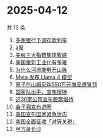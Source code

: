 # 2025-04-12

共 13 条

<!-- BEGIN ZHIHUSEARCH -->
<!-- 最后更新时间 Sat Apr 12 2025 12:18:52 GMT+0800 (China Standard Time) -->
1. [多家银行下调存款利率](https://www.zhihu.com/search?q=多家银行下调存款利率)
1. [a股](https://www.zhihu.com/search?q=a股)
1. [美股三大指数集体收跌](https://www.zhihu.com/search?q=美股三大指数集体收跌)
1. [美国重新工业化有多难](https://www.zhihu.com/search?q=美国重新工业化有多难)
1. [为什么河流能劈开山脉](https://www.zhihu.com/search?q=为什么河流能劈开山脉)
1. [Meta 发布 Llama 4 模型](https://www.zhihu.com/search?q=Meta%20发布%20Llama%204%20模型)
1. [男子在山姆采购550万元商品遭冒领](https://www.zhihu.com/search?q=男子在山姆采购550万元商品遭冒领)
1. [国家队出手，宣布增持](https://www.zhihu.com/search?q=国家队出手，宣布增持)
1. [近30家公司宣布股票增持](https://www.zhihu.com/search?q=近30家公司宣布股票增持)
1. [金子涵宣布退圈](https://www.zhihu.com/search?q=金子涵宣布退圈)
1. [美国宣布国家紧急状态](https://www.zhihu.com/search?q=美国宣布国家紧急状态)
1. [美国全面征收「对等关税」](https://www.zhihu.com/search?q=美国全面征收「对等关税」)
1. [甲亢哥长沙](https://www.zhihu.com/search?q=甲亢哥长沙)
<!-- END ZHIHUSEARCH -->
